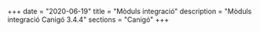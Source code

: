 +++
date        = "2020-06-19"
title       = "Mòduls integració"
description = "Mòduls integració Canigó 3.4.4"
sections    = "Canigó"
+++